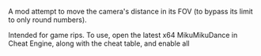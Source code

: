 A mod attempt to move the camera's distance in its FOV (to bypass its limit to only round numbers). 

Intended for game rips. To use, open the latest x64 MikuMikuDance in Cheat Engine, along with the cheat table, and enable all <script> with Render in the name. 

Viewport does not work properly, so the effect will only be visible when it's in Play or in AVI render mode. A rewrite is planned.
